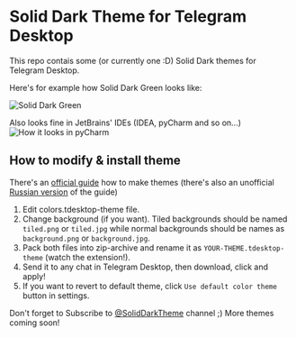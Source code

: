 # Solid Dark Theme for Telegram Desktop

This repo contais some (or currently one :D) Solid Dark themes for Telegram Desktop.

Here's for example how Solid Dark Green looks like:

![Solid Dark Green](https://pp.vk.me/c638026/v638026512/30754/oIQrDEXftmg.jpg)

Also looks fine in JetBrains' IDEs (IDEA, pyCharm and so on...)
![How it looks in pyCharm](https://pp.vk.me/c637720/v637720512/2c4c1/sxbeyUq-uu4.jpg)

## How to modify & install theme

There's an [official guide](http://telegra.ph/Create-Telegram-Theme-01-12) how to make themes (there's also an unofficial [Russian version](http://telegra.ph/Telegram-Desktop-Rukovodstvo-po-temam-01-12) of the guide)

1) Edit colors.tdesktop-theme file.  
2) Change background (if you want). Tiled backgrounds should be named `tiled.png` or `tiled.jpg` while normal backgrounds should be names as `background.png` or `background.jpg`.  
3) Pack both files into zip-archive and rename it as `YOUR-THEME.tdesktop-theme` (watch the extension!).  
4) Send it to any chat in Telegram Desktop, then download, click and apply!  
5) If you want to revert to default theme, click `Use default color theme` button in settings.  

Don't forget to Subscribe to [@SolidDarkTheme](https://telegram.me/SolidDarkTheme) channel ;) More themes coming soon!
